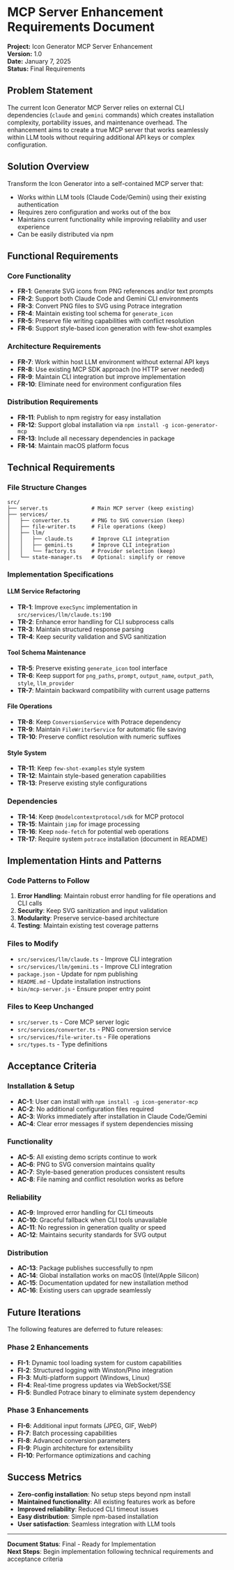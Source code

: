 # MCP Server Enhancement Requirements Document

**Project:** Icon Generator MCP Server Enhancement  
**Version:** 1.0  
**Date:** January 7, 2025  
**Status:** Final Requirements  

## Problem Statement

The current Icon Generator MCP Server relies on external CLI dependencies (`claude` and `gemini` commands) which creates installation complexity, portability issues, and maintenance overhead. The enhancement aims to create a true MCP server that works seamlessly within LLM tools without requiring additional API keys or complex configuration.

## Solution Overview

Transform the Icon Generator into a self-contained MCP server that:
- Works within LLM tools (Claude Code/Gemini) using their existing authentication
- Requires zero configuration and works out of the box
- Maintains current functionality while improving reliability and user experience
- Can be easily distributed via npm

## Functional Requirements

### Core Functionality
- **FR-1**: Generate SVG icons from PNG references and/or text prompts
- **FR-2**: Support both Claude Code and Gemini CLI environments
- **FR-3**: Convert PNG files to SVG using Potrace integration
- **FR-4**: Maintain existing tool schema for `generate_icon`
- **FR-5**: Preserve file writing capabilities with conflict resolution
- **FR-6**: Support style-based icon generation with few-shot examples

### Architecture Requirements
- **FR-7**: Work within host LLM environment without external API keys
- **FR-8**: Use existing MCP SDK approach (no HTTP server needed)
- **FR-9**: Maintain CLI integration but improve implementation
- **FR-10**: Eliminate need for environment configuration files

### Distribution Requirements
- **FR-11**: Publish to npm registry for easy installation
- **FR-12**: Support global installation via `npm install -g icon-generator-mcp`
- **FR-13**: Include all necessary dependencies in package
- **FR-14**: Maintain macOS platform focus

## Technical Requirements

### File Structure Changes
```
src/
├── server.ts              # Main MCP server (keep existing)
├── services/
│   ├── converter.ts       # PNG to SVG conversion (keep)
│   ├── file-writer.ts     # File operations (keep)
│   ├── llm/
│   │   ├── claude.ts      # Improve CLI integration
│   │   ├── gemini.ts      # Improve CLI integration
│   │   └── factory.ts     # Provider selection (keep)
│   └── state-manager.ts   # Optional: simplify or remove
```

### Implementation Specifications

#### LLM Service Refactoring
- **TR-1**: Improve `execSync` implementation in `src/services/llm/claude.ts:190`
- **TR-2**: Enhance error handling for CLI subprocess calls
- **TR-3**: Maintain structured response parsing
- **TR-4**: Keep security validation and SVG sanitization

#### Tool Schema Maintenance
- **TR-5**: Preserve existing `generate_icon` tool interface
- **TR-6**: Keep support for `png_paths`, `prompt`, `output_name`, `output_path`, `style`, `llm_provider`
- **TR-7**: Maintain backward compatibility with current usage patterns

#### File Operations
- **TR-8**: Keep `ConversionService` with Potrace dependency
- **TR-9**: Maintain `FileWriterService` for automatic file saving
- **TR-10**: Preserve conflict resolution with numeric suffixes

#### Style System
- **TR-11**: Keep `few-shot-examples` style system
- **TR-12**: Maintain style-based generation capabilities
- **TR-13**: Preserve existing style configurations

### Dependencies
- **TR-14**: Keep `@modelcontextprotocol/sdk` for MCP protocol
- **TR-15**: Maintain `jimp` for image processing
- **TR-16**: Keep `node-fetch` for potential web operations
- **TR-17**: Require system `potrace` installation (document in README)

## Implementation Hints and Patterns

### Code Patterns to Follow
1. **Error Handling**: Maintain robust error handling for file operations and CLI calls
2. **Security**: Keep SVG sanitization and input validation
3. **Modularity**: Preserve service-based architecture
4. **Testing**: Maintain existing test coverage patterns

### Files to Modify
- `src/services/llm/claude.ts` - Improve CLI integration
- `src/services/llm/gemini.ts` - Improve CLI integration  
- `package.json` - Update for npm publishing
- `README.md` - Update installation instructions
- `bin/mcp-server.js` - Ensure proper entry point

### Files to Keep Unchanged
- `src/server.ts` - Core MCP server logic
- `src/services/converter.ts` - PNG conversion service
- `src/services/file-writer.ts` - File operations
- `src/types.ts` - Type definitions

## Acceptance Criteria

### Installation & Setup
- **AC-1**: User can install with `npm install -g icon-generator-mcp`
- **AC-2**: No additional configuration files required
- **AC-3**: Works immediately after installation in Claude Code/Gemini
- **AC-4**: Clear error messages if system dependencies missing

### Functionality
- **AC-5**: All existing demo scripts continue to work
- **AC-6**: PNG to SVG conversion maintains quality
- **AC-7**: Style-based generation produces consistent results
- **AC-8**: File naming and conflict resolution works as before

### Reliability
- **AC-9**: Improved error handling for CLI timeouts
- **AC-10**: Graceful fallback when CLI tools unavailable
- **AC-11**: No regression in generation quality or speed
- **AC-12**: Maintains security standards for SVG output

### Distribution
- **AC-13**: Package publishes successfully to npm
- **AC-14**: Global installation works on macOS (Intel/Apple Silicon)
- **AC-15**: Documentation updated for new installation method
- **AC-16**: Existing users can upgrade seamlessly

## Future Iterations

The following features are deferred to future releases:

### Phase 2 Enhancements
- **FI-1**: Dynamic tool loading system for custom capabilities
- **FI-2**: Structured logging with Winston/Pino integration
- **FI-3**: Multi-platform support (Windows, Linux)
- **FI-4**: Real-time progress updates via WebSocket/SSE
- **FI-5**: Bundled Potrace binary to eliminate system dependency

### Phase 3 Enhancements  
- **FI-6**: Additional input formats (JPEG, GIF, WebP)
- **FI-7**: Batch processing capabilities
- **FI-8**: Advanced conversion parameters
- **FI-9**: Plugin architecture for extensibility
- **FI-10**: Performance optimizations and caching

## Success Metrics

- **Zero-config installation**: No setup steps beyond npm install
- **Maintained functionality**: All existing features work as before
- **Improved reliability**: Reduced CLI timeout issues
- **Easy distribution**: Simple npm-based installation
- **User satisfaction**: Seamless integration with LLM tools

---

**Document Status**: Final - Ready for Implementation  
**Next Steps**: Begin implementation following technical requirements and acceptance criteria